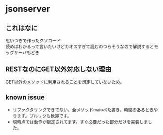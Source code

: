 # jsonserver
## これはなに
思いつきで作ったクソコード  
読めばわかるって言いたいけどカオスすぎて読むのつらそうなので解説するとモックサーバもどき  

## RESTなのにGET以外対応しない理由
GET以外のメソッドに利用されることを想定していないため。  

## known issue
- リファクタリングできてない、全メソッドmainべた書き。時間のあるときやります。プルリクも歓迎です。
- 現時点では動作が限定されてます。すぐ必要だった部分だけを実装しました。